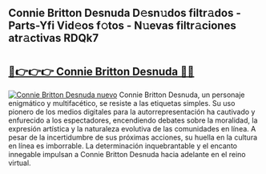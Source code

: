 ## Connie Britton Desnuda D𝚎sn𝚞dos filtr𝚊dos - Parts-Yfi Vid𝚎os f𝚘tos - N𝚞evas filtr𝚊ciones atr𝚊ctivas RDQk7

# <h2><a href="http://mb48tyy.tromn.icu/?c=Connie+Britton+Desnuda">🔗👉👉👉 Connie Britton Desnuda 🔗🔗</a></h2>

[![Connie Britton Desnuda nuevo](https://i.imgur.com/pEAQMta.gif)](http://mb48tyy.tromn.icu/?c=Connie+Britton+Desnuda)
Connie Britton Desnuda, un personaje enigmático y multifacético, se resiste a las etiquetas simples. Su uso pionero de los medios digitales para la autorrepresentación ha cautivado y enfurecido a los espectadores, encendiendo debates sobre la moralidad, la expresión artística y la naturaleza evolutiva de las comunidades en línea. A pesar de la incertidumbre de sus próximas acciones, su huella en la cultura en línea es imborrable. La determinación inquebrantable y el encanto innegable impulsan a Connie Britton Desnuda hacia adelante en el reino virtual.
